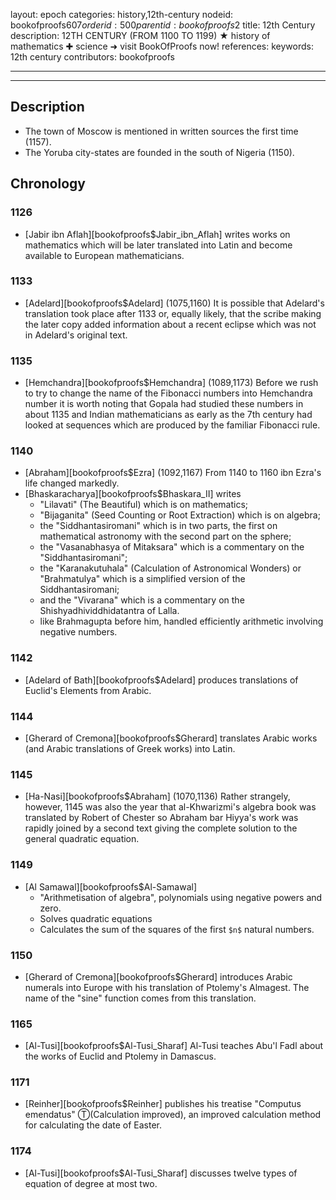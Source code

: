 layout: epoch
categories: history,12th-century
nodeid: bookofproofs$607
orderid: 500
parentid: bookofproofs$2
title: 12th Century
description: 12TH CENTURY (FROM 1100 TO 1199) ★ history of mathematics ✚ science ➜ visit BookOfProofs now!
references: 
keywords: 12th century
contributors: bookofproofs


---


---
## Description 
* The town of Moscow is mentioned in written sources the first time (1157).
* The Yoruba city-states are founded in the south of Nigeria (1150).

## Chronology
### 1126
* [Jabir ibn Aflah][bookofproofs$Jabir_ibn_Aflah] writes works on mathematics which will be later translated into Latin and become available to European mathematicians.

### 1133
* [Adelard][bookofproofs$Adelard] (1075,1160) It is possible that Adelard's translation took place after 1133 or, equally likely, that the scribe making the later copy added information about a recent eclipse which was not in Adelard's original text.

### 1135
* [Hemchandra][bookofproofs$Hemchandra] (1089,1173) Before we rush to try to change the name of the Fibonacci numbers into Hemchandra number it is worth noting that Gopala had studied these numbers in about 1135 and Indian mathematicians as early as the 7th  century had looked at sequences which are produced by the familiar Fibonacci rule.

### 1140
* [Abraham][bookofproofs$Ezra] (1092,1167) From 1140 to 1160 ibn Ezra's life changed markedly.
* [Bhaskaracharya][bookofproofs$Bhaskara_II] writes 
  * "Lilavati" (The Beautiful) which is on mathematics; 
  * "Bijaganita" (Seed Counting or Root Extraction) which is on algebra; 
  * the "Siddhantasiromani" which is in two parts, the first on mathematical astronomy with the second part on the sphere; 
  * the "Vasanabhasya of Mitaksara" which is a commentary on the "Siddhantasiromani"; 
  * the "Karanakutuhala" (Calculation of Astronomical Wonders) or "Brahmatulya" which is a simplified version of the Siddhantasiromani; 
  * and the "Vivarana" which is a commentary on the Shishyadhividdhidatantra of Lalla.
  * like Brahmagupta before him, handled efficiently arithmetic involving negative numbers.

### 1142
* [Adelard of Bath][bookofproofs$Adelard] produces translations of Euclid's Elements from Arabic.

### 1144
* [Gherard of Cremona][bookofproofs$Gherard] translates Arabic works (and Arabic translations of Greek works) into Latin.

### 1145
* [Ha-Nasi][bookofproofs$Abraham] (1070,1136) Rather strangely, however, 1145 was also the year that al-Khwarizmi's algebra book was translated by Robert of Chester so Abraham bar Hiyya's work was rapidly joined by a second text giving the complete solution to the general quadratic equation.

### 1149
* [Al Samawal][bookofproofs$Al-Samawal] 
  * "Arithmetisation of algebra", polynomials using negative powers and zero. 
  * Solves quadratic equations
  * Calculates the sum of the squares of the first `$n$` natural numbers.

### 1150
* [Gherard of Cremona][bookofproofs$Gherard] introduces Arabic numerals into Europe with his translation of Ptolemy's Almagest. The name of the "sine" function comes from this translation.

### 1165
* [Al-Tusi][bookofproofs$Al-Tusi_Sharaf] Al-Tusi teaches Abu'l Fadl about the works of Euclid and Ptolemy in Damascus.

### 1171
* [Reinher][bookofproofs$Reinher] publishes his treatise "Computus emendatus" Ⓣ(Calculation improved), an improved calculation method for calculating the date of Easter.

### 1174
* [Al-Tusi][bookofproofs$Al-Tusi_Sharaf] discusses twelve types of equation of degree at most two.

